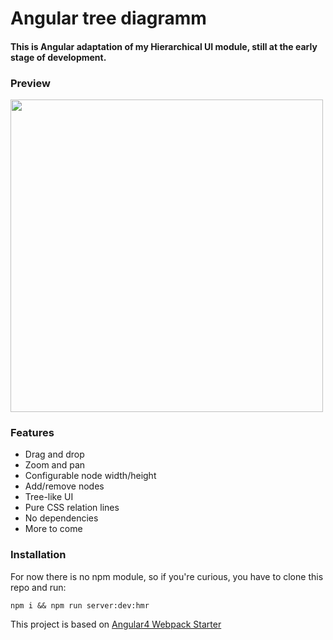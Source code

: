 # Angular tree diagramm
#### This is Angular adaptation of my Hierarchical UI module, still at the early stage of development.

### Preview
<img src="http://i.imgur.com/WOpAOfv.png" width="500">

### Features
- Drag and drop
- Zoom and pan
- Configurable node width/height
- Add/remove nodes
- Tree-like UI
- Pure CSS relation lines
- No dependencies
- More to come

### Installation
For now there is no npm module, so if you're curious, you have to clone this repo and run:
```
npm i && npm run server:dev:hmr
```

This project is based on [Angular4 Webpack Starter](https://github.com/AngularClass/angular-starter)
